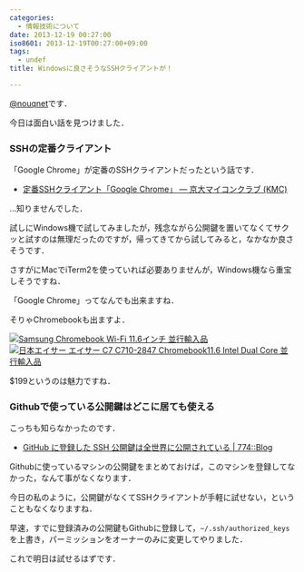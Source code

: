 ```yaml
---
categories:
  - 情報技術について
date: 2013-12-19 00:27:00
iso8601: 2013-12-19T00:27:00+09:00
tags:
  - undef
title: Windowsに良さそうなSSHクライアントが！

---
```


<p><a href="https://twitter.com/nqounet">@nouqnet</a>です．</p>

<p>今日は面白い話を見つけました．
</p>

<h3>SSHの定番クライアント</h3>

<p>「Google Chrome」が定番のSSHクライアントだったという話です．</p>

<ul>
    <li><a href="http://www.kmc.gr.jp/advent-calendar/ssh/2013/12/17/googleChrome.html">定番SSHクライアント「Google Chrome」 — 京大マイコンクラブ (KMC)</a></li>
</ul>

<p>…知りませんでした．</p>

<p>試しにWindows機で試してみましたが，残念ながら公開鍵を置いてなくてサクッと試すのは無理だったのですが，帰ってきてから試してみると，なかなか良さそうです．</p>

<p>さすがにMacでiTerm2を使っていれば必要ありませんが，Windows機なら重宝しそうですね．

「Google Chrome」ってなんでも出来ますね．</p>

<p>そりゃChromebookも出ますよ．</p>

<p><a href="http://www.amazon.co.jp/exec/obidos/ASIN/B009LL9VDG/nqounet-22/ref=nosim/" name="amazletlink"><img alt="Samsung Chromebook Wi-Fi 11.6インチ 並行輸入品" src="http://ecx.images-amazon.com/images/I/41pK4rlZbdL._SL160_.jpg" /></a><a href="http://www.amazon.co.jp/exec/obidos/ASIN/B00BE2VWNW/nqounet-22/ref=nosim/" name="amazletlink"><img alt="日本エイサー エイサー C7 C710-2847 Chromebook11.6 Intel Dual Core 並行輸入品" src="http://ecx.images-amazon.com/images/I/41ZtOUlR8JL._SL160_.jpg" /></a></p>

<p>$199というのは魅力ですね．</p>

<h3>Githubで使っている公開鍵はどこに居ても使える</h3>

<p>こっちも知らなかったのです．</p>

<ul>
    <li><a href="http://blog.id774.net/post/2013/12/16/441/">GitHub に登録した SSH 公開鍵は全世界に公開されている | 774::Blog</a></li>
</ul>

<p>Githubに使っているマシンの公開鍵をまとめておけば，このマシンを登録してなかった，なんて事がなくなります．</p>

<p>今日の私のように，公開鍵がなくてSSHクライアントが手軽に試せない，ということもなくなりますね．</p>

<p>早速，すでに登録済みの公開鍵もGithubに登録して，<code>~/.ssh/authorized_keys</code>を上書き，パーミッションをオーナーのみに変更してやりました．</p>

<p>これで明日は試せるはずです．</p>
    	